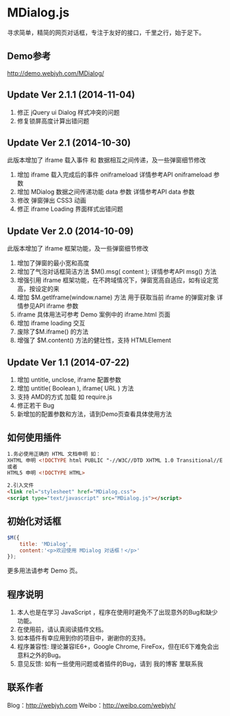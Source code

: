 # MDialog.js

寻求简单，精简的网页对话框，专注于友好的接口，千里之行，始于足下。

## Demo参考

<http://demo.webjyh.com/MDialog/>

## Update Ver 2.1.1 (2014-11-04)
1. 修正 jQuery ui Dialog 样式冲突的问题
2. 修复锁屏高度计算出错问题

## Update Ver 2.1 (2014-10-30)
此版本增加了 iframe 载入事件 和 数据相互之间传递，及一些弹窗细节修改

1. 增加 iframe 载入完成后的事件 oniframeload 详情参考API oniframeload 参数
2. 增加 MDialog 数据之间传递功能 data 参数 详情参考API data 参数
3. 修改 弹窗弹出 CSS3 动画
4. 修正 iframe Loading 界面样式出错问题

## Update Ver 2.0  (2014-10-09)
此版本增加了 iframe 框架功能，及一些弹窗细节修改

1. 增加了弹窗的最小宽和高度
2. 增加了气泡对话框简洁方法 $M().msg( content ); 详情参考API msg() 方法
3. 增强引用 iframe 框架功能，在不跨域情况下，弹窗宽高自适应，如有设定宽高，按设定的来
4. 增加 $M.getIframe(window.name) 方法 用于获取当前 iframe 的弹窗对象 详情参见API iframe 参数
5. iframe 具体用法可参考 Demo 案例中的 iframe.html 页面
6. 增加 iframe loading 交互
7. 废除了$M.iframe() 的方法
8. 增强了 $M.content() 方法的健壮性，支持 HTMLElement

## Update Ver 1.1  (2014-07-22)

1. 增加 untitle, unclose, iframe 配置参数
2. 增加 untitle( Boolean ), iframe( URL ) 方法
3. 支持 AMD的方式 加载  如 require.js
4. 修正若干 Bug
5. 新增加的配置参数和方法，请到Demo页查看具体使用方法

## 如何使用插件

```html
1.务必使用正确的 HTML 文档申明 如：
XHTML 申明 <!DOCTYPE html PUBLIC "-//W3C//DTD XHTML 1.0 Transitional//EN" "http://www.w3.org/TR/xhtml1/DTD/xhtml1-transitional.dtd">
或者
HTML5 申明 <!DOCTYPE HTML>

2.引入文件
<link rel="stylesheet" href="MDialog.css">
<script type="text/javascript" src="MDialog.js"></script>
```

## 初始化对话框

```javascript
$M({
    title: 'MDialog',
    content:'<p>欢迎使用 MDialog 对话框！</p>'
});
```

更多用法请参考 Demo 页。

## 程序说明

1. 本人也是在学习 JavaScript ，程序在使用时避免不了出现意外的Bug和缺少功能。
2. 在使用前，请认真阅读插件文档。
3. 如本插件有幸应用到你的项目中，谢谢你的支持。
4. 程序兼容性: 理论兼容IE6+，Google Chrome, FireFox，但在IE6下难免会出意料之外的Bug。
5. 意见反馈: 如有一些使用问题或者插件的Bug，请到 我的博客 里联系我

## 联系作者

Blog：<http://webjyh.com> 
Weibo：<http://weibo.com/webjyh/>
